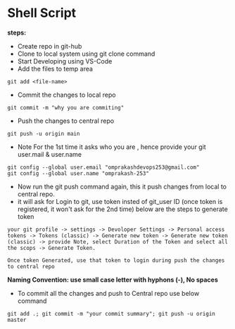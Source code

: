 # Shell Script

**steps:**
* Create repo in git-hub
* Clone to local system using git clone command
* Start Developing using VS-Code
* Add the files to temp area
```
git add <file-name>
```
* Commit the changes to local repo
```
git commit -m "why you are commiting"
```
* Push the changes to central repo
```
git push -u origin main
```
* Note For the 1st time it asks who you are , hence provide your git user.mail & user.name
```
git config --global user.email "omprakashdevops253@gmail.com"
git config --global user.name "omprakash-253"
```
* Now run the git push command again, this it push changes from local to central repo.
* it will ask for Login to git, use token insted of git_user ID (once token is registered, it won't ask for the 2nd time) below are the steps to generate token
```
your git profile -> settings -> Devoloper Settings -> Personal access tokens -> Tokens (classic) -> Generate new token -> Generate new token (classic) -> provide Note, select Duration of the Token and select all the scops -> Generate Token.

Once token Generated, use that token to login during push the changes to central repo
```

**Naming Convention: use small case letter with hyphons (-), No spaces**

* To commit all the changes and push to Central repo use below command
```
git add .; git commit -m "your commit summary"; git push -u origin master
```



